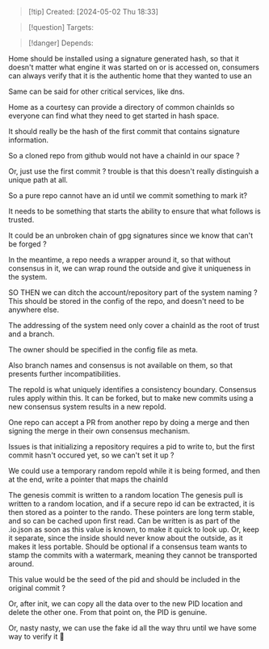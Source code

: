 
>[!tip] Created: [2024-05-02 Thu 18:33]

>[!question] Targets: 

>[!danger] Depends: 

Home should be installed using a signature generated hash, so that it doesn't matter what engine it was started on or is accessed on, consumers can always verify that it is the authentic home that they wanted to use an

Same can be said for other critical services, like dns.

Home as a courtesy can provide a directory of common chainIds so everyone can find what they need to get started in hash space.

It should really be the hash of the first commit that contains signature information.

So a cloned repo from github would not have a chainId in our space ?

Or, just use the first commit ? trouble is that this doesn't really distinguish a unique path at all.

So a pure repo cannot have an id until we commit something to mark it?

It needs to be something that starts the ability to ensure that what follows is trusted.

It could be an unbroken chain of gpg signatures since we know that can't be forged ?

In the meantime, a repo needs a wrapper around it, so that without consensus in it, we can wrap round the outside and give it uniqueness in the system.

SO THEN we can ditch the account/repository part of the system naming ?
This should be stored in the config of the repo, and doesn't need to be anywhere else.

The addressing of the system need only cover a chainId as the root of trust and a branch.

The owner should be specified in the config file as meta.

Also branch names and consensus is not available on them, so that presents further incompatibilities.

The repoId is what uniquely identifies a consistency boundary.  Consensus rules apply within this.  It can be forked, but to make new commits using a new consensus system results in a new repoId.

One repo can accept a PR from another repo by doing a merge and then signing the merge in their own consensus mechanism.

Issues is that initializing a repository requires a pid to write to, but the first commit hasn't occured yet, so we can't set it up ?

We could use a temporary random repoId while it is being formed, and then at the end, write a pointer that maps the chainId

The genesis commit is written to a random location 
The genesis pull is written to a random location, and if a secure repo id can be extracted, it is then stored as a pointer to the rando.
These pointers are long term stable, and so can be cached upon first read.
Can be written is as part of the .io.json as soon as this value is known, to make it quick to look up.  Or, keep it separate, since the inside should never know about the outside, as it makes it less portable.
Should be optional if a consensus team wants to stamp the commits with a watermark, meaning they cannot be transported around.

This value would be the seed of the pid and should be included in the original commit ?

Or, after init, we can copy all the data over to the new PID location and delete the other one.
From that point on, the PID is genuine.

Or, nasty nasty, we can use the fake id all the way thru until we have some way to verify it :shrug:
